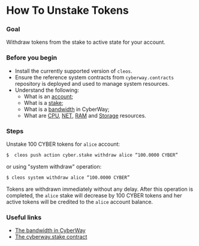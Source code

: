 # How To Unstake Tokens

### Goal
Withdraw tokens from the stake to active state for your account.

### Before you begin
  * Install the currently supported version of `cleos`.
  * Ensure the reference system contracts from `cyberway.contracts` repository is deployed and used to manage system resources.
  * Understand the following:
    * What is an [account](https://docs.cyberway.io/users/glossary#account);
    * What is a [stake](https://docs.cyberway.io/users/glossary#stake);
    * What is a [bandwidth](https://docs.cyberway.io/users/glossary#bandwidth) in CyberWay;
    * What are [CPU](https://docs.cyberway.io/users/glossary#cpu), [NET](https://docs.cyberway.io/users/glossary#net), [RAM](https://docs.cyberway.io/users/glossary#ram) and [Storage](https://docs.cyberway.io/users/glossary#storage) resources.

### Steps

Unstake 100 CYBER tokens for `alice` account:
```sh
$  cleos push action cyber.stake withdraw alice “100.0000 CYBER”
```

or using "system withdraw" operation:
```sh
$ cleos system withdraw alice “100.0000 CYBER”
```

Tokens are withdrawn immediately without any delay. After this operation is completed, the `alice` stake will decrease by 100 CYBER tokens and her active tokens will be credited to the `alice` account balance.

### Useful links
  * [The bandwidth in CyberWay](https://docs.cyberway.io/users/bandwidth_implementation#bandwidth-sharing)
  * [The cyberway.stake contract](https://docs.cyberway.io/devportal/system_contracts/cyber.stake_contract)
